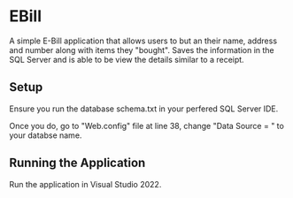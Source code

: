 # EBill

A simple E-Bill application that allows users to but an their name, address and number along with items
they "bought". Saves the information in the SQL Server and is able to be view the details similar to 
a receipt.

## Setup

Ensure you run the database schema.txt in your perfered SQL Server IDE.

Once you do, go to "Web.config" file at line 38, change "Data Source = " to your databse name.

## Running the Application

Run the application in Visual Studio 2022. 
